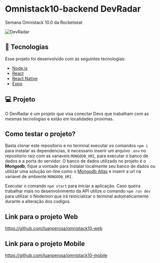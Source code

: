 # Omnistack10-backend DevRadar
Semana Omnistack 10.0 da Rocketseat

![DevRadar](https://user-images.githubusercontent.com/50602816/72694388-93e69100-3b13-11ea-97e6-13ff80bfaafd.gif)

## :rocket: Tecnologias

Esse projeto foi desenvolvido com as seguintes tecnologias:

- [Node.js](https://nodejs.org/en/)
- [React](https://reactjs.org)
- [React Native](https://facebook.github.io/react-native/)
- [Expo](https://expo.io/)

## 💻 Projeto

O DevRadar é um projeto que visa conectar Devs que trabalham com as mesmas tecnologias e estão em localidades proximas.

## Como testar o projeto?

Basta clonar este repositorio e no terminal executar os comandos `npm i` para instalar as dependencias, é necessario inserir um arquivo `.env` no repositorio raiz com as variaveis `MONGODB_URI`, para executar o banco de dados e a porta do servidor. O banco de dados utilizado no projeto é o <strong>Mongodb</strong>, fique a vontade para instalar localmente seu banco de dados ou utilizar uma solução on-line como o [Mongodb Atlas](https://www.mongodb.com/cloud/atlas) e inserir a url na variavel de ambiente `MONGODB_URI`.

Executar o comando `npm start` para iniciar a aplicação. Caso queira trabalhar mais no desenvolvimento da API utilize o comando `npm run dev` para utilizar o Nodemon que irá reinicializar o terminal automaticamente durante a alteração dos codigos. 

## Link para o projeto Web

https://github.com/luanperosa/omnistack10-web

## Link para o projeto Mobile

https://github.com/luanperosa/omnistack10-mobile
